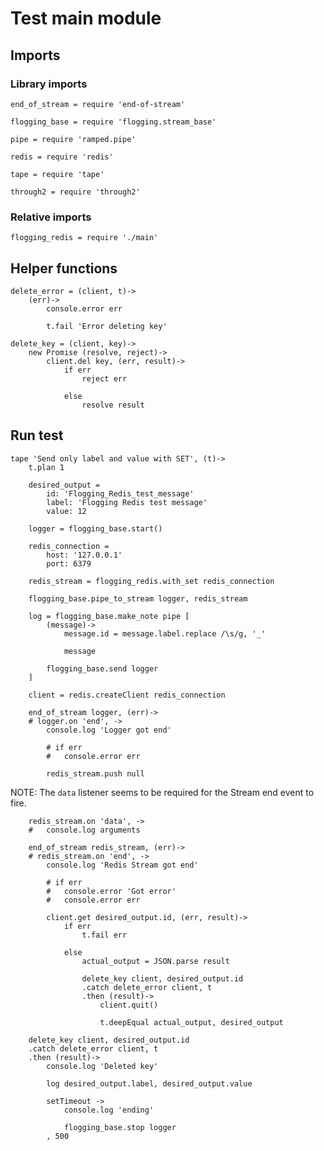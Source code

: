 # Test main module

## Imports

### Library imports

	end_of_stream = require 'end-of-stream'

	flogging_base = require 'flogging.stream_base'

	pipe = require 'ramped.pipe'

	redis = require 'redis'

	tape = require 'tape'

	through2 = require 'through2'


### Relative imports

	flogging_redis = require './main'


## Helper functions

	delete_error = (client, t)->
		(err)->
			console.error err

			t.fail 'Error deleting key'

	delete_key = (client, key)->
		new Promise (resolve, reject)->
			client.del key, (err, result)->
				if err
					reject err

				else
					resolve result


## Run test

	tape 'Send only label and value with SET', (t)->
		t.plan 1

		desired_output =
			id: 'Flogging_Redis_test_message'
			label: 'Flogging Redis test message'
			value: 12

		logger = flogging_base.start()

		redis_connection =
			host: '127.0.0.1'
			port: 6379

		redis_stream = flogging_redis.with_set redis_connection

		flogging_base.pipe_to_stream logger, redis_stream

		log = flogging_base.make_note pipe [
			(message)->
				message.id = message.label.replace /\s/g, '_'

				message

			flogging_base.send logger
		]

		client = redis.createClient redis_connection

		end_of_stream logger, (err)->
		# logger.on 'end', ->
			console.log 'Logger got end'

			# if err
			# 	console.error err

			redis_stream.push null

NOTE: The `data` listener seems to be required for the Stream end event to fire.

		redis_stream.on 'data', ->
		# 	console.log arguments

		end_of_stream redis_stream, (err)->
		# redis_stream.on 'end', ->
			console.log 'Redis Stream got end'

			# if err
			# 	console.error 'Got error'
			# 	console.error err

			client.get desired_output.id, (err, result)->
				if err
					t.fail err

				else
					actual_output = JSON.parse result

					delete_key client, desired_output.id
					.catch delete_error client, t
					.then (result)->
						client.quit()

						t.deepEqual actual_output, desired_output

		delete_key client, desired_output.id
		.catch delete_error client, t
		.then (result)->
			console.log 'Deleted key'

			log desired_output.label, desired_output.value

			setTimeout ->
				console.log 'ending'

				flogging_base.stop logger
			, 500
